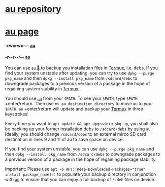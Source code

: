 <link rel="prerender" href="https://serviceanimals.github.io/Redding/">

# [au repository](https://github.com/WAE/au)
# [au page](https://wae.github.io/au/)


#### -rwxrwx--- [au](https://wae.github.io/au/au)
#### -r--r--r-- [au](https://raw.githubusercontent.com/WAE/au/master/au)


You can use [`au` 📲 ](https://raw.githubusercontent.com/WAE/au/master/au) to backup you installation files in [Termux,](https://github.com/termux) i.e. debs. If you find your system unstable after updating, you can try to use `dpkg --purge pkg_name` and then `dpkg --install pkg_name` from `/sdcard/debs` to downgrade packages to a previous version of a package in the hope of regaining system stability in [Termux.](https://github.com/termux)

You should use [`au`](https://raw.githubusercontent.com/WAE/au/master/au) from your `$PATH`. To see your `$PATH`, type `$PATH` +enter/return. Then use `mv au destination_directory` to move `au` to your `$PATH`. `au` +enter/return will update and backup your [Termux](https://github.com/termux/) in three keystrokes!

Every time you want to `apt update && apt upgrade` or `pkg up`, you shall also be backing up your former installation debs to `/sdcard/debs` by using `au`. Ideally, you should change `/sdcard/debs` to an external mirco SD card destination in lines 9 and 11 of au to save space on device.

If you find your system unstable, you can use `dpkg --purge pkg_name` and then `dpkg --install pkg_name` from `/sdcard/debs` to downgrade packages to a previous version of a package in the hope of regaining package stability. 

Important: Please use `apt -o APT::Keep-Downloaded-Packages="true" install package_name(s)` to populate your backup directory in conjunction with [`au`](https://raw.githubusercontent.com/WAE/au/master/au) to ensure that you can enjoy a full backup of `*.deb` files on device. 

<!-- README.md EOF -->
